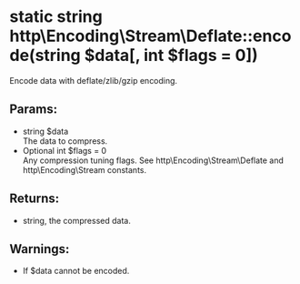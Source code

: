 # static string http\Encoding\Stream\Deflate::encode(string $data[, int $flags = 0])

Encode data with deflate/zlib/gzip encoding.

## Params:

* string $data  
  The data to compress.
* Optional int $flags = 0  
  Any compression tuning flags. See http\Encoding\Stream\Deflate and http\Encoding\Stream constants.

## Returns:

* string, the compressed data.

## Warnings:

* If $data cannot be encoded.
